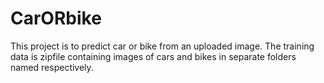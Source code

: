 # CarORbike
This project is to predict car or bike from an uploaded image.
The training data is zipfile containing images of cars and bikes in separate folders named respectively.

